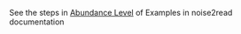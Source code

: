 See the steps in [Abundance Level](https://noise2read.readthedocs.io/en/latest/Usage/Examples/AbundanceLevel.html) of Examples in noise2read documentation
